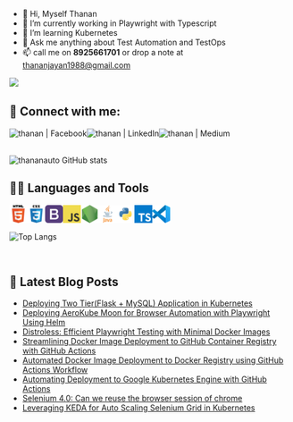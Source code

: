 - 👋 Hi, Myself Thanan
- 👀 I’m currently working in Playwright with Typescript
- 🌱 I’m learning Kubernetes
- 💬 Ask me anything about Test Automation and TestOps
- 📫 call me on <b>8925661701</b> or drop a note at thananjayan1988@gmail.com


![](https://komarev.com/ghpvc/?username=thananauto&color=green)

## 🤝 Connect with me:

[<img align="left" alt="thanan | Facebook" src="https://img.shields.io/badge/Facebook-1877F2?style=for-the-badge&logo=facebook&logoColor=white" />][facebook]
[<img align="left" alt="thanan | LinkedIn" src="https://img.shields.io/badge/LinkedIn-0077B5?style=for-the-badge&logo=linkedin&logoColor=white" />][linkedin]
[<img align="left" alt="thanan | Medium" src="https://img.shields.io/badge/Medium-12100E?style=for-the-badge&logo=medium&logoColor=white" />][medium]


<br />
<br />

![thananauto GitHub stats](https://github-readme-stats.vercel.app/api?username=thananauto&show_icons=true)
<br>
## 👨‍💻 Languages and Tools

<img align="left" alt="HTML5" height="32" width="32" src="https://raw.githubusercontent.com/github/explore/80688e429a7d4ef2fca1e82350fe8e3517d3494d/topics/html/html.png" />
<img align="left" alt="CSS3" height="32" width="32" src="https://raw.githubusercontent.com/github/explore/80688e429a7d4ef2fca1e82350fe8e3517d3494d/topics/css/css.png" />
<img align="left" alt="CSS3" height="32" width="32"src="https://raw.githubusercontent.com/github/explore/80688e429a7d4ef2fca1e82350fe8e3517d3494d/topics/bootstrap/bootstrap.png" />
<img align="left" alt="JS"height="32" width="32" src="https://raw.githubusercontent.com/github/explore/80688e429a7d4ef2fca1e82350fe8e3517d3494d/topics/javascript/javascript.png" />
<img align="left" alt="NodeJS"height="32" width="32" src="https://raw.githubusercontent.com/github/explore/80688e429a7d4ef2fca1e82350fe8e3517d3494d/topics/nodejs/nodejs.png" />
<img align="left" alt="Java" height="32" width="32" src="https://raw.githubusercontent.com/github/explore/80688e429a7d4ef2fca1e82350fe8e3517d3494d/topics/java/java.png" />
<img align="left" alt="Python" height="32" width="32" src="https://raw.githubusercontent.com/github/explore/80688e429a7d4ef2fca1e82350fe8e3517d3494d/topics/python/python.png" />
<img align="left" alt="Typescript"height="32" width="32" src="https://raw.githubusercontent.com/github/explore/80688e429a7d4ef2fca1e82350fe8e3517d3494d/topics/typescript/typescript.png" />
<img align="left" alt="VS Code"height="32" width="32" src="https://raw.githubusercontent.com/github/explore/80688e429a7d4ef2fca1e82350fe8e3517d3494d/topics/visual-studio-code/visual-studio-code.png" />

<br />
<br />

![Top Langs](https://github-readme-stats.vercel.app/api/top-langs/?username=thananauto&theme=tokyonight)

<br/>

## 📝 Latest Blog Posts

<!-- BLOG-POST-LIST:START -->
- [Deploying Two Tier(Flask + MySQL) Application in Kubernetes](https://medium.com/devops-dev/deploying-two-tier-flask-mysql-application-in-kubernetes-81e9f21b82e2)
- [Deploying AeroKube Moon for Browser Automation with Playwright Using Helm](https://medium.com/devops-dev/deploying-aerokube-moon-for-browser-automation-with-playwright-using-helm-20ece0964048)
- [Distroless: Efficient Playwright Testing with Minimal Docker Images](https://medium.com/@thananjayan1988/optimize-the-docker-image-for-playwright-tests-3688c7d4be5f)
- [Streamlining Docker Image Deployment to GitHub Container Registry with GitHub Actions](https://medium.com/@thananjayan1988/streamlining-docker-image-deployment-to-github-container-registry-with-github-actions-607f9d7ccd00)
- [Automated Docker Image Deployment to Docker Registry using GitHub Actions Workflow](https://medium.com/@thananjayan1988/automated-docker-image-deployment-to-docker-registry-using-github-actions-workflow-430f46d5fdc1)
- [Automating Deployment to Google Kubernetes Engine with GitHub Actions](https://medium.com/@thananjayan1988/automating-deployment-to-google-kubernetes-engine-with-github-actions-6405f583997b)
- [Selenium 4.0: Can we reuse the browser session of chrome](https://medium.com/@thananjayan1988/selenium-4-0-can-we-reuse-the-browser-session-of-chrome-abac92e2e148)
- [Leveraging KEDA for Auto Scaling Selenium Grid in Kubernetes](https://medium.com/@thananjayan1988/leveraging-keda-for-auto-scaling-selenium-grid-in-kubernetes-aa2319a12832)
<!-- BLOG-POST-LIST:END -->

<br/>

[facebook]: https://www.facebook.com/thanan.jayan.7
[linkedin]: https://www.linkedin.com/in/thananjayan-rajasekaran/
[medium]: https://medium.com/@thananjayan1988
<!---
thananauto/thananauto is a ✨ special ✨ repository because its `README.md` (this file) appears on your GitHub profile.
You can click the Preview link to take a look at your changes.
--->
